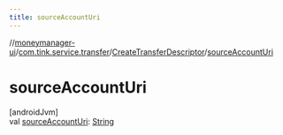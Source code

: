 ```yaml
---
title: sourceAccountUri
---
```

//[moneymanager-ui](../../../index.html)/[com.tink.service.transfer](../index.html)/[CreateTransferDescriptor](index.html)/[sourceAccountUri](source-account-uri.html)



# sourceAccountUri



[androidJvm]\
val [sourceAccountUri](source-account-uri.html): [String](https://kotlinlang.org/api/latest/jvm/stdlib/kotlin/-string/index.html)





